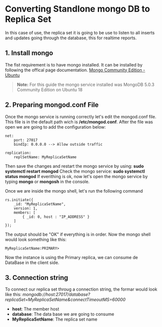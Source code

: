 # Converting Standlone mongo DB to Replica Set
In this case of use, the replica set it is going to be use to listen to all inserts and updates going through the database, this for realtime reports.

## 1. Install mongo
The fist requirement is to have mongo installed. It can be installed by following the offical page documentation.
[Mongo Community Edition - Ubuntu](https://docs.mongodb.com/manual/tutorial/install-mongodb-on-ubuntu/)
>  **Note:** For this guide the mongo service installed was MongoDB 5.0.3 Community Edition on Ubuntu 18

## 2. Preparing mongod.conf File
Once the mongo service is running correctly let's edit the mongod.conf file. This file is in the default path wich is **/etc/mongod.conf**. After the file was open we are going to add the configuration below:

	net:
		port: 27017
		bindIp: 0.0.0.0 --> Allow outside traffic
	
	replication:
		replSetName: MyReplicaSetName

Then save the changes and restart the mongo service by using: **sudo systemctl restart mongod**
Check the mongo service: **sudo systemctl status mongod**
If everithing is ok, now let's open the mongo service by typing **mongo** or **mongosh** in the console.

Once we are inside the mongo shell, let's run the following command
	
	rs.initiate({
		_id: "MyReplicaSetName",
		version: 1,
		members: [
			{ _id: 0, host : "IP_ADDRESS" }
		]
	});
The output should be "OK" if everything is in order. Now the mongo shell would look something like this:

	MyReplicaSetName:PRIMARY> 

Now the instance is using the Primary replica, we can consume de DataBase in the client side.

## 3. Connection string

To connect our replica set throug a connection string, the formar would look like this:
*mongodb://host:27017/database?replicaSet=MyReplicaSetName&connectTimeoutMS=60000*

- **host**: The member host
- **database**: The data base we are going to consume
- **MyReplicaSetName**: The replica set name